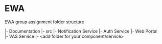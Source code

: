 # EWA
EWA group assignment folder structure

|- Documentation
|- src
      |- Notification Service
      |- Auth Service
      |- Web Portal
      |- VAS Service
      |- <add folder for your component/service>
       
